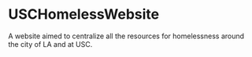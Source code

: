 # USCHomelessWebsite
A website aimed to centralize all the resources for homelessness around the city of LA and at USC.
